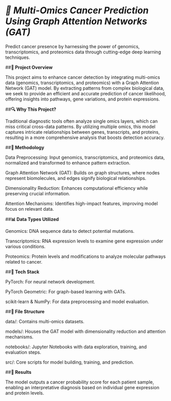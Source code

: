 # ***🧬 Multi-Omics Cancer Prediction Using Graph Attention Networks (GAT)***

Predict cancer presence by harnessing the power of genomics, transcriptomics, and proteomics data through cutting-edge deep learning techniques.



##**🚀 Project Overview**


This project aims to enhance cancer detection by integrating multi-omics data (genomics, transcriptomics, and proteomics) with a Graph Attention Network (GAT) model. By extracting patterns from complex biological data, we seek to provide an efficient and accurate prediction of cancer likelihood, offering insights into pathways, gene variations, and protein expressions.



##**🔍 Why This Project?**


Traditional diagnostic tools often analyze single omics layers, which can miss critical cross-data patterns. By utilizing multiple omics, this model captures intricate relationships between genes, transcripts, and proteins, resulting in a more comprehensive analysis that boosts detection accuracy.



##**🧪 Methodology**


Data Preprocessing: Input genomics, transcriptomics, and proteomics data, normalized and transformed to enhance pattern extraction.

Graph Attention Network (GAT): Builds on graph structures, where nodes represent biomolecules, and edges signify biological relationships.

Dimensionality Reduction: Enhances computational efficiency while preserving crucial information.

Attention Mechanisms: Identifies high-impact features, improving model focus on relevant data.



##**📊 Data Types Utilized**


Genomics: DNA sequence data to detect potential mutations.

Transcriptomics: RNA expression levels to examine gene expression under various conditions.

Proteomics: Protein levels and modifications to analyze molecular pathways related to cancer.



##**🔧 Tech Stack**


PyTorch: For neural network development.

PyTorch Geometric: For graph-based learning with GATs.

scikit-learn & NumPy: For data preprocessing and model evaluation.



##**📁 File Structure**


data/: Contains multi-omics datasets.

models/: Houses the GAT model with dimensionality reduction and attention mechanisms.

notebooks/: Jupyter Notebooks with data exploration, training, and evaluation steps.

src/: Core scripts for model building, training, and prediction.



##**🎉 Results**


The model outputs a cancer probability score for each patient sample, enabling an interpretative diagnosis based on individual gene expression and protein levels.
